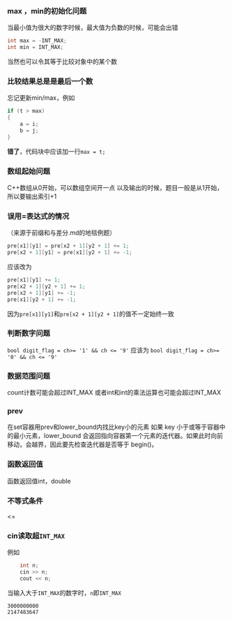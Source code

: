 ### max ，min的初始化问题
当最小值为很大的数字时候，最大值为负数的时候，可能会出错
```C++
int max = -INT_MAX;
int min = INT_MAX;
```
当然也可以令其等于比较对象中的某个数

### 比较结果总是是最后一个数
忘记更新min/max，例如
```c++
if (t > max)
{
    a = i;
    b = j;
}
```
**错了**，代码块中应该加一行`max = t;`

### 数组起始问题
C++数组从0开始，可以数组空间开一点
以及输出的时候，题目一般是从1开始，所以要输出索引+1

### 误用=表达式的情况
（来源于前缀和与差分.md的地毯例题）
```c++
pre[x1][y1] = pre[x2 + 1][y2 + 1] += 1;
pre[x2 + 1][y1] = pre[x1][y2 + 1] += -1;
```
应该改为
```c++
pre[x1][y1] += 1;
pre[x2 + 1][y2 + 1] += 1;
pre[x2 + 1][y1] += -1;
pre[x1][y2 + 1] += -1;
```
因为`pre[x1][y1]`和`pre[x2 + 1][y2 + 1]`的值不一定始终一致

### 判断数字问题
`bool digit_flag = ch>= '1' && ch <= '9'`
应该为
`bool digit_flag = ch>= '0' && ch <= '9'`

### 数据范围问题
count计数可能会超过INT_MAX
或者int和int的乘法运算也可能会超过INT_MAX

### prev
在set容器用prev和lower_bound内找比key小的元素
如果 key 小于或等于容器中的最小元素，lower_bound 会返回指向容器第一个元素的迭代器。如果此时向前移动，会越界，因此要先检查迭代器是否等于 begin()。

### 函数返回值
函数返回值int，double

### 不等式条件
<=

### cin读取超`INT_MAX`
例如
```c++
	int n;
	cin >> n;
	cout << n;
```
当输入大于`INT_MAX`的数字时，`n`即`INT_MAX`
```
3000000000
2147483647
```
